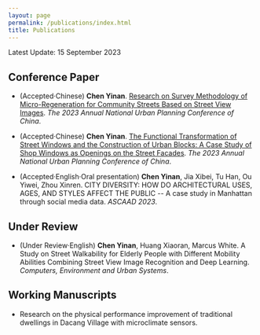 ```yaml
---
layout: page
permalink: /publications/index.html
title: Publications
---
```



Latest Update: 15 September 2023&nbsp;  


## Conference Paper

-  (Accepted·Chinese) **Chen Yinan**. [Research on Survey Methodology of Micro-Regeneration for Community Streets Based on Street View Images](https://Ariachenyinan.github.io/mypaper/1.pdf). *The 2023 Annual National Urban Planning Conference of China*.<br>

-  (Accepted·Chinese) **Chen Yinan**. [The Functional Transformation of Street Windows and the Construction of Urban Blocks: A Case Study of Shop Windows as Openings on the Street Facades](https://Ariachenyinan.github.io/mypaper/2.pdf). *The 2023 Annual National Urban Planning Conference of China*.

- (Accepted·English·Oral presentation) **Chen Yinan**, Jia Xibei, Tu Han, Ou Yiwei, Zhou Xinren. CITY DIVERSITY: HOW DO ARCHITECTURAL USES, AGES, AND STYLES AFFECT THE PUBLIC -- A case study in Manhattan through social media data. *ASCAAD 2023*.<br>

## Under Review

- (Under Review·English) **Chen Yinan**, Huang Xiaoran, Marcus White. A Study on Street Walkability for Elderly People with Different Mobility Abilities Combining Street View Image Recognition and Deep Learning. *Computers, Environment and Urban Systems*.

## Working Manuscripts
-  Research on the physical performance improvement of traditional dwellings in Dacang Village with microclimate sensors.<br>


